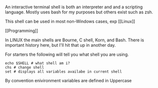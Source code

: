 An interactive terminal shell is both an interpreter and and a scripting language. Mostly uses bash for my purposes but others exist such as zsh.

This shell can be used in most non-Windows cases, exp [[Linux]] 

[[Programming]]

In LINUX the main shells are 
Bourne, C shell, Korn, and Bash. There is important history here, but I'll hit that up in another day.

For starters the following will tell you what shell you are using. 
```
echo $SHELL # what shell am i?
chs # change shell
set # displays all variables availabe in current shell
```

By convention enivironment variables are defined in Uppercase
